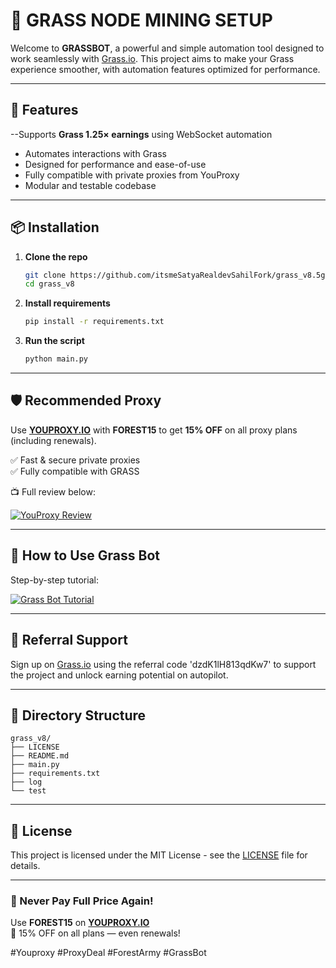 # 🌱 GRASS NODE MINING SETUP

Welcome to **GRASSBOT**, a powerful and simple automation tool designed to work seamlessly with [Grass.io](https://app.grass.io/register/?referralCode=TbDhZloUm8RZg3A). This project aims to make your Grass experience smoother, with automation features optimized for performance.

---

## 🔧 Features
--Supports **Grass 1.25× earnings** using WebSocket automation 
- Automates interactions with Grass  
- Designed for performance and ease-of-use  
- Fully compatible with private proxies from YouProxy  
- Modular and testable codebase  

---

## 📦 Installation

1. **Clone the repo**
   ```bash
   git clone https://github.com/itsmeSatyaRealdevSahilFork/grass_v8.5git
   cd grass_v8
   ```

2. **Install requirements**
   ```bash
   pip install -r requirements.txt
   ```

3. **Run the script**
   ```bash
   python main.py
   ```

---

## 🛡 Recommended Proxy

Use [**YOUPROXY.IO**](https://youproxy.io) with **FOREST15** to get **15% OFF** on all proxy plans (including renewals).

✅ Fast & secure private proxies  
✅ Fully compatible with GRASS  

📺 Full review below:

[![YouProxy Review](https://img.youtube.com/vi/KxsfcL26Sjw/0.jpg)](https://youtu.be/KxsfcL26Sjw)

---

## 🎥 How to Use Grass Bot

Step-by-step tutorial:

[![Grass Bot Tutorial](https://img.youtube.com/vi/ITZxmvX_58M/0.jpg)](https://youtu.be/ITZxmvX_58M)

---

## 🤝 Referral Support

Sign up on [Grass.io](https://app.grass.io/register/?referralCode=dzdK1lH813qdKw7) using the referral code 'dzdK1lH813qdKw7' to support the project and unlock earning potential on autopilot.

---

## 📂 Directory Structure

```
grass_v8/
├── LICENSE
├── README.md
├── main.py
├── requirements.txt
├── log
└── test
```

---

## 📄 License

This project is licensed under the MIT License - see the [LICENSE](LICENSE) file for details.

---

### 🔁 Never Pay Full Price Again!

Use **FOREST15** on [**YOUPROXY.IO**](https://youproxy.io)  
💸 15% OFF on all plans — even renewals!

#Youproxy #ProxyDeal #ForestArmy #GrassBot
